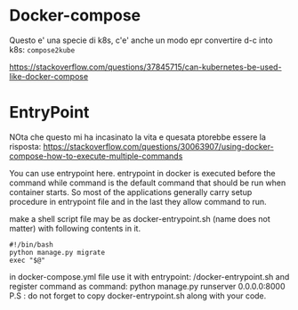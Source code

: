 # Docker-compose

Questo e' una specie di k8s, c'e' anche un modo epr convertire d-c into k8s: `compose2kube`

https://stackoverflow.com/questions/37845715/can-kubernetes-be-used-like-docker-compose

# EntryPoint

NOta che questo mi ha incasinato la vita e quesata ptorebbe essere la risposta: https://stackoverflow.com/questions/30063907/using-docker-compose-how-to-execute-multiple-commands

You can use entrypoint here. entrypoint in docker is executed before the command while command is the default command that should be run when container starts. So most of the applications generally carry setup procedure in entrypoint file and in the last they allow command to run.

make a shell script file may be as docker-entrypoint.sh (name does not matter) with following contents in it.

    #!/bin/bash
    python manage.py migrate
    exec "$@"

in docker-compose.yml file use it with entrypoint: /docker-entrypoint.sh and register command as command: python manage.py runserver 0.0.0.0:8000 P.S : do not forget to copy docker-entrypoint.sh along with your code.